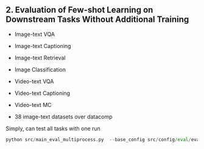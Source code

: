 ## 2. Evaluation of Few-shot Learning on Downstream Tasks Without Additional Training


- Image-text VQA

- Image-text Captioning

- Image-text Retrieval

- Image Classification

- Video-text VQA

- Video-text Captioning

- Video-text MC

- 38 image-text datasets over datacomp


Simply, can test all tasks with one run

```python
python src/main_eval_multiprocess.py  --base_config src/config/eval/eval_base_multiprocess.yaml --variant_config src/config/eval/mistral/7b_base_local.yaml --world_size 8
```
